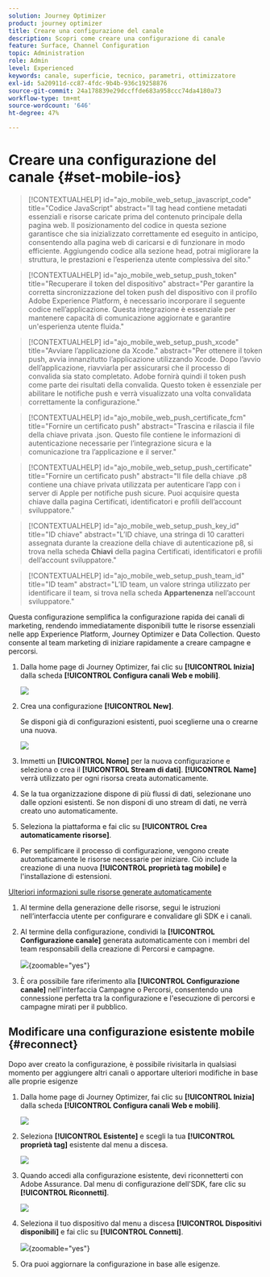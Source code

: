 ```yaml
---
solution: Journey Optimizer
product: journey optimizer
title: Creare una configurazione del canale
description: Scopri come creare una configurazione di canale
feature: Surface, Channel Configuration
topic: Administration
role: Admin
level: Experienced
keywords: canale, superficie, tecnico, parametri, ottimizzatore
exl-id: 5a20911d-cc87-4fdc-9b4b-936c19258876
source-git-commit: 24a178839e29dccffde683a958ccc74da4180a73
workflow-type: tm+mt
source-wordcount: '646'
ht-degree: 47%

---
```


# Creare una configurazione del canale {#set-mobile-ios}

>[!CONTEXTUALHELP]
>id="ajo_mobile_web_setup_javascript_code"
>title="Codice JavaScript"
>abstract="Il tag head contiene metadati essenziali e risorse caricate prima del contenuto principale della pagina web. Il posizionamento del codice in questa sezione garantisce che sia inizializzato correttamente ed eseguito in anticipo, consentendo alla pagina web di caricarsi e di funzionare in modo efficiente. Aggiungendo codice alla sezione head, potrai migliorare la struttura, le prestazioni e l’esperienza utente complessiva del sito."

>[!CONTEXTUALHELP]
>id="ajo_mobile_web_setup_push_token"
>title="Recuperare il token del dispositivo"
>abstract="Per garantire la corretta sincronizzazione del token push del dispositivo con il profilo Adobe Experience Platform, è necessario incorporare il seguente codice nell’applicazione. Questa integrazione è essenziale per mantenere capacità di comunicazione aggiornate e garantire un&#39;esperienza utente fluida."

>[!CONTEXTUALHELP]
>id="ajo_mobile_web_setup_push_xcode"
>title="Avviare l’applicazione da Xcode."
>abstract="Per ottenere il token push, avvia innanzitutto l’applicazione utilizzando Xcode. Dopo l’avvio dell’applicazione, riavviarla per assicurarsi che il processo di convalida sia stato completato. Adobe fornirà quindi il token push come parte dei risultati della convalida. Questo token è essenziale per abilitare le notifiche push e verrà visualizzato una volta convalidata correttamente la configurazione."

>[!CONTEXTUALHELP]
>id="ajo_mobile_web_push_certificate_fcm"
>title="Fornire un certificato push"
>abstract="Trascina e rilascia il file della chiave privata .json. Questo file contiene le informazioni di autenticazione necessarie per l’integrazione sicura e la comunicazione tra l’applicazione e il server."

>[!CONTEXTUALHELP]
>id="ajo_mobile_web_setup_push_certificate"
>title="Fornire un certificato push"
>abstract="Il file della chiave .p8 contiene una chiave privata utilizzata per autenticare l’app con i server di Apple per notifiche push sicure. Puoi acquisire questa chiave dalla pagina Certificati, identificatori e profili dell’account sviluppatore."

>[!CONTEXTUALHELP]
>id="ajo_mobile_web_setup_push_key_id"
>title="ID chiave"
>abstract="L’ID chiave, una stringa di 10 caratteri assegnata durante la creazione della chiave di autenticazione p8, si trova nella scheda **Chiavi** della pagina Certificati, identificatori e profili dell’account sviluppatore."

>[!CONTEXTUALHELP]
>id="ajo_mobile_web_setup_push_team_id"
>title="ID team"
>abstract="L’ID team, un valore stringa utilizzato per identificare il team, si trova nella scheda **Appartenenza** nell’account sviluppatore."


Questa configurazione semplifica la configurazione rapida dei canali di marketing, rendendo immediatamente disponibili tutte le risorse essenziali nelle app Experience Platform, Journey Optimizer e Data Collection. Questo consente al team marketing di iniziare rapidamente a creare campagne e percorsi.

1. Dalla home page di Journey Optimizer, fai clic su **[!UICONTROL Inizia]** dalla scheda **[!UICONTROL Configura canali Web e mobili]**.

   ![](assets/guided-setup-config-1.png)

1. Crea una configurazione **[!UICONTROL New]**.

   Se disponi già di configurazioni esistenti, puoi sceglierne una o crearne una nuova.

   ![](assets/guided-setup-config-2.png)

1. Immetti un **[!UICONTROL Nome]** per la nuova configurazione e seleziona o crea il **[!UICONTROL Stream di dati]**. **[!UICONTROL Name]** verrà utilizzato per ogni risorsa creata automaticamente.

1. Se la tua organizzazione dispone di più flussi di dati, selezionane uno dalle opzioni esistenti. Se non disponi di uno stream di dati, ne verrà creato uno automaticamente.

1. Seleziona la piattaforma e fai clic su **[!UICONTROL Crea automaticamente risorse]**.

1. Per semplificare il processo di configurazione, vengono create automaticamente le risorse necessarie per iniziare. Ciò include la creazione di una nuova **[!UICONTROL proprietà tag mobile]** e l&#39;installazione di estensioni.

[Ulteriori informazioni sulle risorse generate automaticamente](set-mobile-config.md#auto-create-resources)

1. Al termine della generazione delle risorse, segui le istruzioni nell’interfaccia utente per configurare e convalidare gli SDK e i canali.

1. Al termine della configurazione, condividi la **[!UICONTROL Configurazione canale]** generata automaticamente con i membri del team responsabili della creazione di Percorsi e campagne.

   ![](assets/guided-setup-config-ios-8.png){zoomable="yes"}

1. È ora possibile fare riferimento alla **[!UICONTROL Configurazione canale]** nell&#39;interfaccia Campagne o Percorsi, consentendo una connessione perfetta tra la configurazione e l&#39;esecuzione di percorsi e campagne mirati per il pubblico.

## Modificare una configurazione esistente mobile {#reconnect}

Dopo aver creato la configurazione, è possibile rivisitarla in qualsiasi momento per aggiungere altri canali o apportare ulteriori modifiche in base alle proprie esigenze

1. Dalla home page di Journey Optimizer, fai clic su **[!UICONTROL Inizia]** dalla scheda **[!UICONTROL Configura canali Web e mobili]**.

   ![](assets/guided-setup-config-1.png)

1. Seleziona **[!UICONTROL Esistente]** e scegli la tua **[!UICONTROL proprietà tag]** esistente dal menu a discesa.

   ![](assets/guided-setup-config-ios-9.png)

1. Quando accedi alla configurazione esistente, devi riconnetterti con Adobe Assurance. Dal menu di configurazione dell&#39;SDK, fare clic su **[!UICONTROL Riconnetti]**.

   ![](assets/guided-setup-config-ios-10.png)

1. Seleziona il tuo dispositivo dal menu a discesa **[!UICONTROL Dispositivi disponibili]** e fai clic su **[!UICONTROL Connetti]**.

   ![](assets/guided-setup-config-ios-11.png){zoomable="yes"}

1. Ora puoi aggiornare la configurazione in base alle esigenze.
